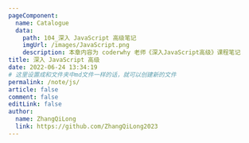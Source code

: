 ```yaml
---
pageComponent:
  name: Catalogue
  data:
    path: 104_深入 JavaScript 高级笔记
    imgUrl: /images/JavaScript.png
    description: 本章内容为 coderwhy 老师《深入JavaScript高级》课程笔记
title: 深入 JavaScript 高级
date: 2022-06-24 13:34:19
# 这里设置成和文件夹中md文件一样的话，就可以创建新的文件
permalink: /note/js/
article: false
comment: false
editLink: false
author:
  name: ZhangQiLong
  link: https://github.com/ZhangQiLong2023
---
```

